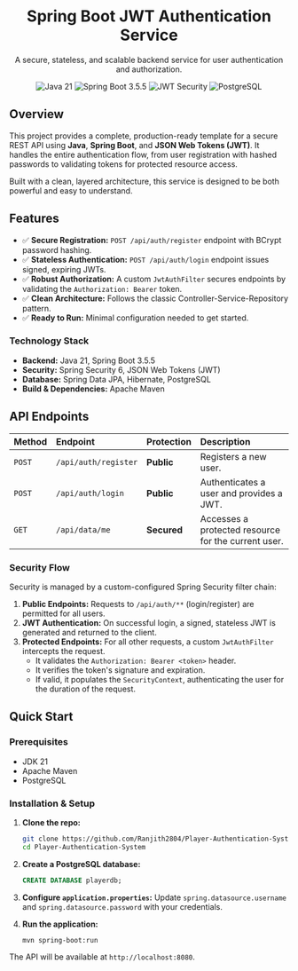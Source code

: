 <h1 align="center">Spring Boot JWT Authentication Service</h1>

<p align="center">
  A secure, stateless, and scalable backend service for user authentication and authorization.
</p>

<p align="center">
  <img src="https://img.shields.io/badge/Java-21-blue.svg" alt="Java 21">
  <img src="https://img.shields.io/badge/Spring%20Boot-3.5.5-brightgreen.svg" alt="Spring Boot 3.5.5">
  <img src="https://img.shields.io/badge/Security-JWT-critical" alt="JWT Security">
  <img src="https://img.shields.io/badge/Database-PostgreSQL-blue.svg" alt="PostgreSQL">
</p>

## Overview

This project provides a complete, production-ready template for a secure REST API using **Java**, **Spring Boot**, and **JSON Web Tokens (JWT)**. It handles the entire authentication flow, from user registration with hashed passwords to validating tokens for protected resource access.

Built with a clean, layered architecture, this service is designed to be both powerful and easy to understand.

## Features

-   ✅ **Secure Registration:** `POST /api/auth/register` endpoint with BCrypt password hashing.
-   ✅ **Stateless Authentication:** `POST /api/auth/login` endpoint issues signed, expiring JWTs.
-   ✅ **Robust Authorization:** A custom `JwtAuthFilter` secures endpoints by validating the `Authorization: Bearer` token.
-   ✅ **Clean Architecture:** Follows the classic Controller-Service-Repository pattern.
-   ✅ **Ready to Run:** Minimal configuration needed to get started.

### Technology Stack

-   **Backend:** Java 21, Spring Boot 3.5.5
-   **Security:** Spring Security 6, JSON Web Tokens (JWT)
-   **Database:** Spring Data JPA, Hibernate, PostgreSQL
-   **Build & Dependencies:** Apache Maven

## API Endpoints

| Method | Endpoint             | Protection | Description                                        |
| :----- | :------------------- | :--------- | :------------------------------------------------- |
| `POST` | `/api/auth/register` | **Public** | Registers a new user.                              |
| `POST` | `/api/auth/login`    | **Public** | Authenticates a user and provides a JWT.           |
| `GET`  | `/api/data/me`       | **Secured**  | Accesses a protected resource for the current user. |

### Security Flow

Security is managed by a custom-configured Spring Security filter chain:

1.  **Public Endpoints:** Requests to `/api/auth/**` (login/register) are permitted for all users.
2.  **JWT Authentication:** On successful login, a signed, stateless JWT is generated and returned to the client.
3.  **Protected Endpoints:** For all other requests, a custom `JwtAuthFilter` intercepts the request.
    -   It validates the `Authorization: Bearer <token>` header.
    -   It verifies the token's signature and expiration.
    -   If valid, it populates the `SecurityContext`, authenticating the user for the duration of the request.


## Quick Start

### Prerequisites

-   JDK 21
-   Apache Maven
-   PostgreSQL

### Installation & Setup

1.  **Clone the repo:**
    ```sh
    git clone https://github.com/Ranjith2804/Player-Authentication-System.git
    cd Player-Authentication-System
    ```
2.  **Create a PostgreSQL database:**
    ```sql
    CREATE DATABASE playerdb;
    ```
3.  **Configure `application.properties`:**
    Update `spring.datasource.username` and `spring.datasource.password` with your credentials.

4.  **Run the application:**
    ```sh
    mvn spring-boot:run
    ```

The API will be available at `http://localhost:8080`.

